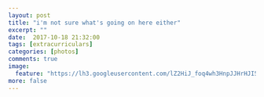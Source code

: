 ```yaml
---
layout: post
title: "i'm not sure what's going on here either"
excerpt: ""
date:  2017-10-18 21:32:00
tags: [extracurriculars]
categories: [photos]
comments: true
image:
  feature: "https://lh3.googleusercontent.com/lZ2HiJ_foq4wh3HnpJJHrHJI5ZTOMvoJhdWYitVZAsAEg0lJ3sJrh1PQVKPHipx7mOos5bMM_R-UTHrkfdW1QZgQUq7giomxmPAbxRUua_dVOrSVdJC1VYtlPqfD8g3kGPG5aCW1IgEwrXocrY96Ol1kX6BHJVepwO1nqJlY3SVYsbyM11wi7eEAAxYDwkFVEkL2Fsp5cWg2e73PSp_4KN1jtbS6xX8tpIyRDpDR1b0iyH8Mb5F_iCvtoywo1m4XFwbD37CCJK3WfYU1L3Dwq3G6YzkwV66Ic8NDd-cX2sfkwxcNPNZ4ZxcXcBiLumYmI3eYg71eAbZgSh0lX9NlXW_mlmhZzdVBOQGyQX1aNt3SA0qxRS8Zwd7gUbFNehFem4aYkxs1sz6a1TUlMtbm4-4OhIaPWrl9rDKkLkXSzWKXyQsKNxYJa3qsqckRq7kqaQ71UJYeztjD4OXn9IWRDOVg3G5WfGoZNogf3PdjXhU1AcBllmTKZKw8xCEuUgDibZPGWl61LYcYA83JGcGXOwcwDx3ptZWigRT_yVyP_I1AjPmeAS3M3qs9SMcBpLOyI4woj4FKnEM1fghHy45AhvJuhAg_YzhsutsXNXDRWhPRAATvVOA3iZsvi7WXKUlGKD00Zu3kFZL9ohwuIX2D3cjHws0FNIAxiC5S=w2048-h1365-no"
more: false
---
```


